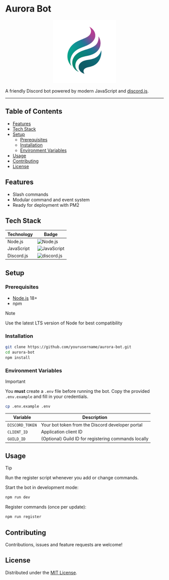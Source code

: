 # Aurora Bot

<p align="center">
  <img src="logo-re.png" alt="Aurora Bot logo" width="200" />
</p>

A friendly Discord bot powered by modern JavaScript and [discord.js](https://discord.js.org/).

---

## Table of Contents
- [Features](#features)
- [Tech Stack](#tech-stack)
- [Setup](#setup)
  - [Prerequisites](#prerequisites)
  - [Installation](#installation)
  - [Environment Variables](#environment-variables)
- [Usage](#usage)
- [Contributing](#contributing)
- [License](#license)

## Features
- Slash commands
- Modular command and event system
- Ready for deployment with PM2

## Tech Stack
| Technology | Badge |
|-----------|-------|
| Node.js | ![Node.js](https://img.shields.io/badge/Node.js-43853D?style=for-the-badge&logo=node.js&logoColor=white) |
| JavaScript | ![JavaScript](https://img.shields.io/badge/JavaScript-F7DF1E?style=for-the-badge&logo=javascript&logoColor=black) |
| Discord.js | ![discord.js](https://img.shields.io/badge/discord.js-5865F2?style=for-the-badge&logo=discord&logoColor=white) |

## Setup

### Prerequisites
- [Node.js](https://nodejs.org/) 18+
- npm

> [!NOTE]
> Use the latest LTS version of Node for best compatibility

### Installation
```bash
git clone https://github.com/yourusername/aurora-bot.git
cd aurora-bot
npm install
```

### Environment Variables
> [!IMPORTANT]
> You **must** create a `.env` file before running the bot. Copy the provided `.env.example` and fill in your credentials.

```bash
cp .env.example .env
```

| Variable | Description |
|---------|-------------|
| `DISCORD_TOKEN` | Your bot token from the Discord developer portal |
| `CLIENT_ID` | Application client ID |
| `GUILD_ID` | (Optional) Guild ID for registering commands locally |

## Usage
> [!TIP]
> Run the register script whenever you add or change commands.

Start the bot in development mode:
```bash
npm run dev
```

Register commands (once per update):
```bash
npm run register
```

## Contributing
Contributions, issues and feature requests are welcome!

## License
Distributed under the [MIT License](LICENSE).

